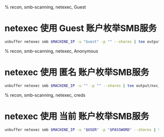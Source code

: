 % recon, smb-scanning, netexec, Guest

# netexec 使用 Guest 账户枚举SMB服务
```sh
unbuffer netexec smb $MACHINE_IP -u "Guest" -p "" --shares | tee output/nxc_smb_${MACHINE_IP}_Guest_NULL.txt
```

% recon, smb-scanning, netexec, Anonymous

# netexec 使用 匿名 账户枚举SMB服务
```sh
unbuffer netexec smb $MACHINE_IP -u "" -p "" --shares | tee output/nxc_smb_${MACHINE_IP}_NULL_NULL.txt
```

% recon, smb-scanning, netexec, creds

# netexec 使用 当前 账户枚举SMB服务
```sh
unbuffer netexec smb $MACHINE_IP -u "$USER" -p "$PASSWORD" --shares | tee output/nxc_smb_${MACHINE_IP}_${USER}_${PASSWORD}.txt
```
